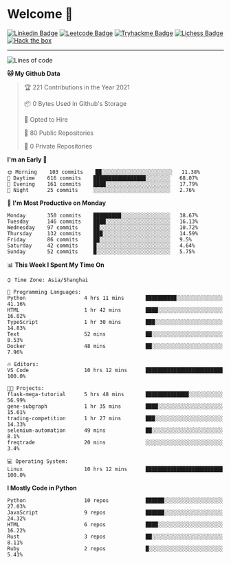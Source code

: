 # Welcome 👋

[![Linkedin Badge](https://img.shields.io/badge/-PedroTorres-blue?style=flat-square&logo=Linkedin&logoColor=white&link=https://www.linkedin.com/in/PedroTorres/)](https://www.linkedin.com/in/pedro-torres-cruz/)
[![Leetcode Badge](https://img.shields.io/badge/profile-leetcode-green)](https://leetcode.com/corfucinas/)
[![Tryhackme Badge](https://img.shields.io/badge/profile-tryhackme-blue)](https://tryhackme.com/p/Corfucinas/)
[![Lichess Badge](https://img.shields.io/badge/challenge_me-lichess-yellow)](https://lichess.org/@/Corfucinas)
[![Hack the box](https://img.shields.io/badge/hack_the_box-profile-red)](https://www.hackthebox.eu/profile/375826)

---

<!--START_SECTION:waka-->
![Lines of code](https://img.shields.io/badge/From%20Hello%20World%20I%27ve%20Written-1.4%20million%20lines%20of%20code-blue)

**🐱 My Github Data** 

> 🏆 221 Contributions in the Year 2021
 > 
> 📦 0 Bytes Used in Github's Storage 
 > 
> 💼 Opted to Hire
 > 
> 📜 80 Public Repositories 
 > 
> 🔑 0 Private Repositories  
 > 
**I'm an Early 🐤** 

```text
🌞 Morning    103 commits    ██░░░░░░░░░░░░░░░░░░░░░░░   11.38% 
🌆 Daytime    616 commits    █████████████████░░░░░░░░   68.07% 
🌃 Evening    161 commits    ████░░░░░░░░░░░░░░░░░░░░░   17.79% 
🌙 Night      25 commits     ░░░░░░░░░░░░░░░░░░░░░░░░░   2.76%

```
📅 **I'm Most Productive on Monday** 

```text
Monday       350 commits    █████████░░░░░░░░░░░░░░░░   38.67% 
Tuesday      146 commits    ████░░░░░░░░░░░░░░░░░░░░░   16.13% 
Wednesday    97 commits     ██░░░░░░░░░░░░░░░░░░░░░░░   10.72% 
Thursday     132 commits    ███░░░░░░░░░░░░░░░░░░░░░░   14.59% 
Friday       86 commits     ██░░░░░░░░░░░░░░░░░░░░░░░   9.5% 
Saturday     42 commits     █░░░░░░░░░░░░░░░░░░░░░░░░   4.64% 
Sunday       52 commits     █░░░░░░░░░░░░░░░░░░░░░░░░   5.75%

```


📊 **This Week I Spent My Time On** 

```text
⌚︎ Time Zone: Asia/Shanghai

💬 Programming Languages: 
Python                   4 hrs 11 mins       ██████████░░░░░░░░░░░░░░░   41.16% 
HTML                     1 hr 42 mins        ████░░░░░░░░░░░░░░░░░░░░░   16.82% 
TypeScript               1 hr 30 mins        ███░░░░░░░░░░░░░░░░░░░░░░   14.83% 
Text                     52 mins             ██░░░░░░░░░░░░░░░░░░░░░░░   8.53% 
Docker                   48 mins             ██░░░░░░░░░░░░░░░░░░░░░░░   7.96%

🔥 Editors: 
VS Code                  10 hrs 12 mins      █████████████████████████   100.0%

🐱‍💻 Projects: 
flask-mega-tutorial      5 hrs 48 mins       ██████████████░░░░░░░░░░░   56.99% 
gene-subgraph            1 hr 35 mins        ████░░░░░░░░░░░░░░░░░░░░░   15.61% 
trading-competition      1 hr 27 mins        ███░░░░░░░░░░░░░░░░░░░░░░   14.33% 
selenium-automation      49 mins             ██░░░░░░░░░░░░░░░░░░░░░░░   8.1% 
freqtrade                20 mins             ░░░░░░░░░░░░░░░░░░░░░░░░░   3.4%

💻 Operating System: 
Linux                    10 hrs 12 mins      █████████████████████████   100.0%

```

**I Mostly Code in Python** 

```text
Python                   10 repos            ██████░░░░░░░░░░░░░░░░░░░   27.03% 
JavaScript               9 repos             ██████░░░░░░░░░░░░░░░░░░░   24.32% 
HTML                     6 repos             ████░░░░░░░░░░░░░░░░░░░░░   16.22% 
Rust                     3 repos             ██░░░░░░░░░░░░░░░░░░░░░░░   8.11% 
Ruby                     2 repos             █░░░░░░░░░░░░░░░░░░░░░░░░   5.41%

```



<!--END_SECTION:waka-->

